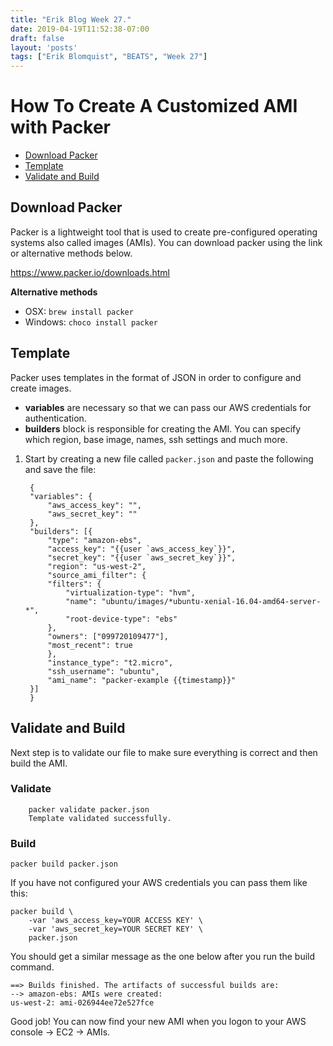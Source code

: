 ```yaml
---
title: "Erik Blog Week 27."
date: 2019-04-19T11:52:38-07:00
draft: false
layout: 'posts'
tags: ["Erik Blomquist", "BEATS", "Week 27"]
---
```


# How To Create A Customized AMI with Packer
- [Download Packer](#download-packer)
- [Template](#template)
- [Validate and Build](#validate-and-build)


## Download Packer
Packer is a lightweight tool that is used to create pre-configured operating systems also called images (AMIs). You can download packer using the link or alternative methods below.

https://www.packer.io/downloads.html

**Alternative methods**

-  OSX: ``brew install packer``
-  Windows: ``choco install packer``

## Template
Packer uses templates in the format of JSON in order to configure and create images. 
- **variables** are necessary so that we can pass our AWS credentials for authentication.
- **builders** block is responsible for creating the AMI. You can specify which region, base image, names, ssh settings and much more.

1. Start by creating a new file called ``packer.json`` and paste the following and save the file:

        {
        "variables": {
            "aws_access_key": "",
            "aws_secret_key": ""
        },
        "builders": [{
            "type": "amazon-ebs",
            "access_key": "{{user `aws_access_key`}}",
            "secret_key": "{{user `aws_secret_key`}}",
            "region": "us-west-2",
            "source_ami_filter": {
            "filters": {
                "virtualization-type": "hvm",
                "name": "ubuntu/images/*ubuntu-xenial-16.04-amd64-server-*",
                "root-device-type": "ebs"
            },
            "owners": ["099720109477"],
            "most_recent": true
            },
            "instance_type": "t2.micro",
            "ssh_username": "ubuntu",
            "ami_name": "packer-example {{timestamp}}"
        }]
        }


## Validate and Build
Next step is to validate our file to make sure everything is correct and then build the AMI.

### Validate

        packer validate packer.json
        Template validated successfully.

### Build
    packer build packer.json

If you have not configured your AWS credentials you can pass them like this:

    packer build \
        -var 'aws_access_key=YOUR ACCESS KEY' \
        -var 'aws_secret_key=YOUR SECRET KEY' \
        packer.json

You should get a similar message as the one below after you run the build command. 

    ==> Builds finished. The artifacts of successful builds are:
    --> amazon-ebs: AMIs were created:
    us-west-2: ami-026944ee72e527fce

Good job! You can now find your new AMI when you logon to your AWS console -> EC2 -> AMIs.